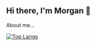 ## Hi there, I'm Morgan 👋
About me...

[![Top Langs](https://github-readme-stats.vercel.app/api/top-langs/?username=mogzhey)](https://github.com/anuraghazra/github-readme-stats)

<!--
**Mogzhey/Mogzhey** is a ✨ _special_ ✨ repository because its `README.md` (this file) appears on your GitHub profile.

Here are some ideas to get you started:

- 🔭 I’m currently working on ...
- 🌱 I’m currently learning ...
- 👯 I’m looking to collaborate on ...
- 🤔 I’m looking for help with ...
- 💬 Ask me about ...
- 📫 How to reach me: ...
- 😄 Pronouns: ...
- ⚡ Fun fact: ...
-->
